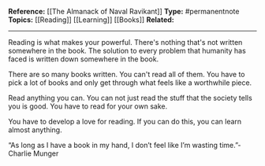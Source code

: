 
**Reference:** [[The Almanack of Naval Ravikant]]
**Type:** #permanentnote 
**Topics:** [[Reading]] [[Learning]] [[Books]]
**Related:**

----


Reading is what makes your powerful. There's nothing that's not written somewhere in the book. The solution to every problem that humanity has faced is written down somewhere in the book.

There are so many books written. You can't read all of them. You have to pick a lot of books and only get through what feels like a worthwhile piece. 

Read anything you can. You can not just read the stuff that the society tells you is good. You have to read for your own sake. 

You have to develop a love for reading. If you can do this, you can learn almost anything.


“As long as I have a book in my hand, I don’t feel like I’m wasting time.”- Charlie Munger